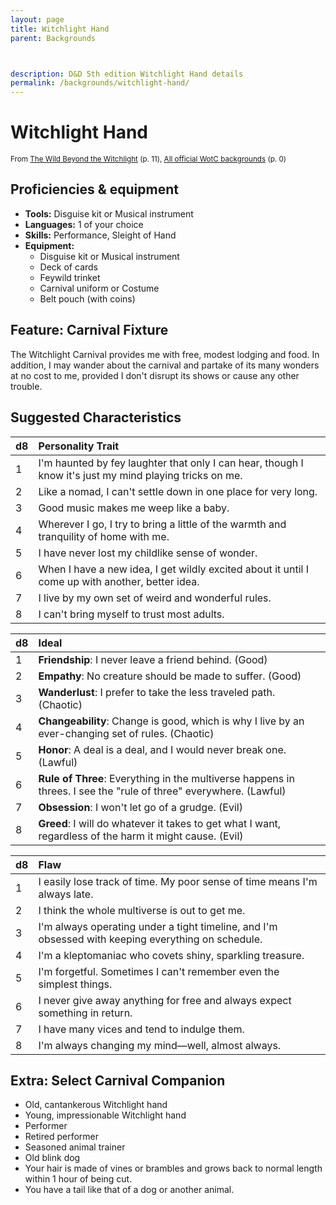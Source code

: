 ```yaml
---
layout: page
title: Witchlight Hand
parent: Backgrounds



description: D&D 5th edition Witchlight Hand details
permalink: /backgrounds/witchlight-hand/
---
```

# Witchlight Hand

<small>From <a target="_blank" href="https://dnd.wizards.com/products/wild-beyond-witchlight">The Wild Beyond the Witchlight</a> (p. 11), <a target="_blank" href="https://flapkan.com/faq#What-is-the-source-All-official-WotC-backgrounds-and-how-does-it-work">All official WotC backgrounds</a> (p. 0)</small>


## Proficiencies & equipment

- **Tools:** Disguise kit or Musical instrument
- **Languages:** 1 of your choice
- **Skills:** Performance, Sleight of Hand
- **Equipment:** 
  - Disguise kit or Musical instrument
  - Deck of cards
  - Feywild trinket
  - Carnival uniform or Costume
  - Belt pouch (with coins)

## Feature: Carnival Fixture


The Witchlight Carnival provides me with free, modest lodging and food. In addition, I may wander about the carnival and partake of its many wonders at no cost to me, provided I don't disrupt its shows or cause any other trouble.

## Suggested Characteristics


| d8 | Personality Trait |
|:----------------------------|:------------------|
| 1 | I'm haunted by fey laughter that only I can hear, though I know it's just my mind playing tricks on me. |
| 2 | Like a nomad, I can't settle down in one place for very long. |
| 3 | Good music makes me weep like a baby. |
| 4 | Wherever I go, I try to bring a little of the warmth and tranquility of home with me. |
| 5 | I have never lost my childlike sense of wonder. |
| 6 | When I have a new idea, I get wildly excited about it until I come up with another, better idea. |
| 7 | I live by my own set of weird and wonderful rules. |
| 8 | I can't bring myself to trust most adults. |

| d8 | Ideal |
|:----------------------------|:------|
| 1 | **Friendship**: I never leave a friend behind. (Good) |
| 2 | **Empathy**: No creature should be made to suffer. (Good) |
| 3 | **Wanderlust**: I prefer to take the less traveled path. (Chaotic) |
| 4 | **Changeability**: Change is good, which is why I live by an ever-changing set of rules. (Chaotic) |
| 5 | **Honor**: A deal is a deal, and I would never break one. (Lawful) |
| 6 | **Rule of Three**: Everything in the multiverse happens in threes. I see the "rule of three" everywhere. (Lawful) |
| 7 | **Obsession**: I won't let go of a grudge. (Evil) |
| 8 | **Greed**: I will do whatever it takes to get what I want, regardless of the harm it might cause. (Evil) |

| d8 | Flaw |
|:----------------------------|:------------------|
| 1 | I easily lose track of time. My poor sense of time means I'm always late. |
| 2 | I think the whole multiverse is out to get me. |
| 3 | I'm always operating under a tight timeline, and I'm obsessed with keeping everything on schedule. |
| 4 | I'm a kleptomaniac who covets shiny, sparkling treasure. |
| 5 | I'm forgetful. Sometimes I can't remember even the simplest things. |
| 6 | I never give away anything for free and always expect something in return. |
| 7 | I have many vices and tend to indulge them. |
| 8 | I'm always changing my mind—well, almost always. |

## Extra: Select Carnival Companion


- Old, cantankerous Witchlight hand
- Young, impressionable Witchlight hand
- Performer
- Retired performer
- Seasoned animal trainer
- Old blink dog
- Your hair is made of vines or brambles and grows back to normal length within 1 hour of being cut.
- You have a tail like that of a dog or another animal.